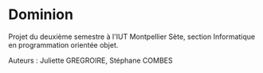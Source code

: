 # Dominion

Projet du deuxième semestre à l'IUT Montpellier Sète, section Informatique en programmation orientée objet.

Auteurs : Juliette GREGROIRE, Stéphane COMBES